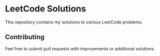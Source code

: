# LeetCode Solutions

This repository contains my solutions to various LeetCode problems.

## Contributing

Feel free to submit pull requests with improvements or additional solutions.
